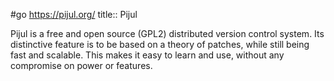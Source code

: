 #go https://pijul.org/
title:: Pijul

Pijul is a free and open source (GPL2) distributed version control system. Its distinctive feature is to be based on a theory of patches, while still being fast and scalable. This makes it easy to learn and use, without any compromise on power or features.
